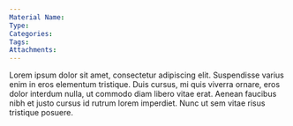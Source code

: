 ```yaml
---
Material Name:
Type:
Categories:
Tags:
Attachments:
---
```

Lorem ipsum dolor sit amet, consectetur adipiscing elit. Suspendisse varius enim in eros elementum tristique. Duis cursus, mi quis viverra ornare, eros dolor interdum nulla, ut commodo diam libero vitae erat. Aenean faucibus nibh et justo cursus id rutrum lorem imperdiet. Nunc ut sem vitae risus tristique posuere.